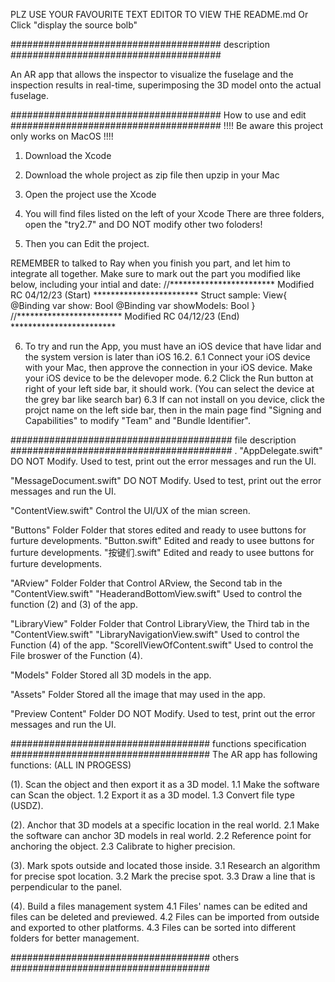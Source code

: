 PLZ USE YOUR FAVOURITE TEXT EDITOR TO VIEW THE README.md
Or Click "display the source bolb"

###################################### description ######################################

An AR app that allows the inspector to visualize the fuselage and the inspection results in 
real-time, superimposing the 3D model onto the actual fuselage.

###################################### How to use and edit ######################################
                      !!!! Be aware this project only works on MacOS !!!!
1. Download the Xcode 
2. Download the whole project as zip file then upzip in your Mac
3. Open the project use the Xcode

4. You will find files listed on the left of your Xcode 
   There are three folders, open the "try2.7" and DO NOT modify other two foloders!

5. Then you can Edit the project. 

REMEMBER to talked to Ray when you finish you part, and let him to integrate all together.
Make sure to mark out the part you modified like below, including your intial and date: 
//************************ Modified RC 04/12/23 (Start) ************************
Struct sample: View{
    @Binding var show: Bool
    @Binding var showModels: Bool
}
//************************ Modified RC 04/12/23 (End) ************************

6. To try and run the App, you must have an iOS device that have lidar and the system version
   is later than iOS 16.2.
   6.1 Connect your iOS device with your Mac, then approve the connection in your iOS device.
       Make your iOS device to be the delevoper mode.
   6.2 Click the Run button at right of your left side bar, it should work.
       (You can select the device at the grey bar like search bar)
   6.3 If can not install on you device, click the projct name on the left side bar, then in the
       main page find "Signing and Capabilities" to modify "Team" and "Bundle Identifier".

######################################## file description ########################################
.
"AppDelegate.swift"
      DO NOT Modify. Used to test, print out the error messages and run the UI.

"MessageDocument.swift"
      DO NOT Modify. Used to test, print out the error messages and run the UI.
      
"ContentView.swift"
      Control the UI/UX of the mian screen.

"Buttons" Folder 
      Folder that stores edited and ready to usee buttons for furture developments.
        "Button.swift"
            Edited and ready to usee buttons for furture developments.
        "按键们.swift"
            Edited and ready to usee buttons for furture developments.
          
"ARview" Folder
      Folder that Control ARview, the Second tab in the "ContentView.swift"
         "HeaderandBottomView.swift"
             Used to control the function (2) and (3) of the app.
         
"LibraryView" Folder
      Folder that Control LibraryView, the Third tab in the "ContentView.swift"
          "LibraryNavigationView.swift"
             Used to control the Function (4) of the app.
          "ScorellViewOfContent.swift"
             Used to control the File broswer of the Function (4).
           
"Models" Folder
      Stored all 3D models in the app.
  
"Assets" Folder
      Stored all the image that may used in the app.

"Preview Content" Folder
      DO NOT Modify. Used to test, print out the error messages and run the UI.

#################################### functions specification ####################################
The AR app has following functions: (ALL IN PROGESS)

(1). Scan the object and then export it as a 3D model. 
    1.1 Make the software can Scan the object. 
    1.2 Export it as a 3D model. 
    1.3 Convert file type (USDZ). 
    
(2). Anchor that 3D models at a specific location in the real world. 
    2.1 Make the software can anchor 3D models in real world. 
    2.2 Reference point for anchoring the object. 
    2.3 Calibrate to higher precision.

(3). Mark spots outside and located those inside.
    3.1 Research an algorithm for precise spot location.
    3.2 Mark the precise spot.
    3.3 Draw a line that is perpendicular to the panel.
    
(4). Build a files management system 
    4.1 Files' names can be edited and files can be deleted and previewed. 
    4.2 Files can be imported from outside and exported to other platforms. 
    4.3 Files can be sorted into different folders for better management.

#################################### others ####################################
